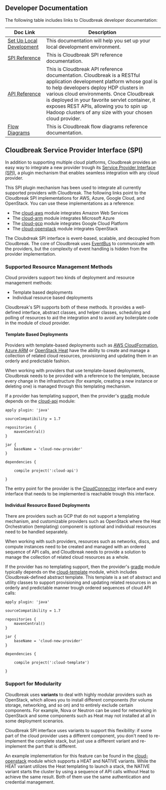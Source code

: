 
## Developer Documentation 

The following table includes links to Cloudbreak developer documentation: 

| Doc Link | Description |
|---|---|
| [Set Up Local Development](https://github.com/hortonworks/cloudbreak) | This documentation will help you set up your local development environment. | 
| [SPI Reference](#cloudbreak-service-provider-interface-spi) | This is Cloudbreak SPI reference documentation. |
| [API Reference](https://app.swaggerhub.com/apis/Cloudbreak/Cloudbreak/1.16.1) | This is Cloudbreak API reference documentation. Cloudbreak is a RESTful application development platform whose goal is to help developers deploy HDP clusters in various cloud environments. Once Cloudbreak is deployed in your favorite servlet container, it exposes REST APIs, allowing you to spin up Hadoop clusters of any size with your chosen cloud provider. |
| [Flow Diagrams](http://hortonworks.github.io/cloudbreak-docs/release-1.16.4/flow/) | This is Cloudbreak flow diagrams reference documentation. |


[comment]: <> (TO-DO: How exactly is the flow documentation useful to developers?)

## Cloudbreak Service Provider Interface (SPI)

In addition to supporting multiple cloud platforms, Cloudbreak provides an easy way to integrate a new provider trough its [Service Provider Interface (SPI)](https://github.com/hortonworks/cloudbreak/tree/master/cloud-api), a plugin mechanism that enables seamless integration with any cloud provider. 

This SPI plugin mechanism has been used to integrate all currently supported providers with Cloudbreak. The following links point to the Cloudbreak SPI implementations for AWS, Azure, Google Cloud, and OpenStack. You can use these implementations as a reference:
 
 * The [cloud-aws](https://github.com/hortonworks/cloudbreak/tree/master/cloud-aws) module integrates Amazon Web Services
 * The [cloud-arm](https://github.com/hortonworks/cloudbreak/tree/master/cloud-arm) module integrates Microsoft Azure
 * The [cloud-gcp](https://github.com/hortonworks/cloudbreak/tree/master/cloud-gcp) module integrates Google Cloud Platform  
 * The [cloud-openstack](https://github.com/hortonworks/cloudbreak/tree/master/cloud-openstack) module integrates OpenStack

The Cloubdreak SPI interface is event-based, scalable, and decoupled from Cloudbreak. The core of Cloudbreak uses [EventBus](http://projectreactor.io/) to communicate with the providers, but the complexity of event handling is hidden from the provider implementation.

### Supported Resource Management Methods

Cloud providers support two kinds of deployment and resource management methods:

* Template based deployments
* Individual resource based deployments

Cloudbreak's SPI supports both of these methods. It provides a well-defined interface, abstract classes, and helper classes, scheduling and polling of resources to aid the integration and to avoid any boilerplate code in the module of cloud provider.

[comment]: <> (TO-DO: The sentence above is confusing. Does the clause "scheduling and polling of resources to aid the integration and to avoid any boilerplate code in the module of cloud provider" refer to the helper classes? Or should this say "It provides a well-defined interface, abstract classes, helper classes, **and** scheduling and polling of resources to aid the integration and to avoid any boilerplate code in the module of cloud provider.")

#### Template Based Deployments

Providers with template-based deployments such as [AWS CloudFormation](https://aws.amazon.com/cloudformation/), [Azure ARM](https://azure.microsoft.com/en-us/documentation/articles/resource-group-overview/#) or [OpenStack Heat](https://wiki.openstack.org/wiki/Heat) have the ability to create and manage a collection of related cloud resources, provisioning and updating them in an orderly and predictable fashion. 

When working with providers that use template-based deployments, Cloudbreak needs to be provided with a reference to the template, because every change in the infrastructure (for example, creating a new instance or deleting one) is managed through this templating mechanism.

If a provider has templating support, then the provider's [gradle](http://gradle.org/) module depends on the [cloud-api](https://github.com/hortonworks/cloudbreak/tree/master/cloud-api) module:

```
apply plugin: 'java'

sourceCompatibility = 1.7

repositories {
    mavenCentral()
}

jar {
    baseName = 'cloud-new-provider'
}

dependencies {

    compile project(':cloud-api')

}
```

The entry point for the provider is the  [CloudConnector](https://github.com/hortonworks/cloudbreak/blob/master/cloud-api/src/main/java/com/hortonworks/cloudbreak/cloud/CloudConnector.java) interface and every interface that needs to be implemented is reachable trough this interface.

#### Individual Resource Based Deployments

There are providers such as GCP that do not support a templating mechanism, and customizable providers such as OpenStack where the Heat Orchestration (templating) component is optional and individual resources need to be handled separately. 

When working with such providers, resources such as networks, discs, and compute instances need to be created and managed with an ordered sequence of API calls, and Cloudbreak needs to provide a solution to manage the collection of related cloud resources as a whole.

If the provider has no templating support, then the provider's [gradle](http://gradle.org/) module typically depends on the [cloud-template](https://github.com/hortonworks/cloudbreak/tree/master/cloud-template) module, which includes Cloudbreak-defined abstract template. This template is a set of abstract and utility classes to support provisioning and updating related resources in an orderly and predictable manner trough ordered sequences of cloud API calls:

```
apply plugin: 'java'

sourceCompatibility = 1.7

repositories {
    mavenCentral()
}

jar {
    baseName = 'cloud-new-provider'
}

dependencies {

    compile project(':cloud-template')

}
```

### Support for Modularity 

Cloudbreak uses **variants** to deal with highly modular providers such as OpenStack, which allows you to install different components (for volume storage, networking, and so on) and to entirely exclude certain components. For example, Nova or Neutron can be used for networking in OpenStack and some components such as Heat may not installed at all in some deployment scenarios. 

Cloudbreak SPI interface uses variants to support this flexibility: if some part of the cloud provider uses a different component, you don't need to re-implement the complete stack, but just use a different variant and re-implement the part that is different.

An example implementation for this feature can be found in the [cloud-openstack](https://github.com/hortonworks/cloudbreak/tree/master/cloud-openstack) module which supports a HEAT and NATIVE variants. While the HEAT variant utilizes the Heat templating to launch a stack, the NATIVE variant starts the cluster by using a sequence of API calls without Heat to achieve the same result. Both of them use the same authentication and credential management.
